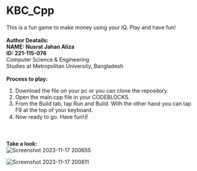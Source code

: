 # KBC_Cpp

This is a fun game to make money using your IQ. Play and have fun!
<br>
<br>
**Author Deatails:** <br>
**NAME: Nusrat Jahan Aliza**<br>
**ID: 221-115-076**<br>
Computer Science & Engineering<br>
Studies at Metropolitan University, Bangladesh<br>
<br>
**Process to play:**
<br>
1. Download the file on your pc or you can clone the repository.
2. Open the main.cpp file in your CODEBLOCKS.
3. From the Build tab, tap Run and Build. With the other hand you can tap F9 at the top of your keyboard.
4. Now ready to go. Have fun!✌️

<br><br>
**Take a look:**
<br>
![Screenshot 2023-11-17 200655](https://github.com/Aliza076/KBC_CPP/assets/151188221/c1912ee2-bf13-4113-afb7-6dd24c798b8d)

![Screenshot 2023-11-17 200811](https://github.com/Aliza076/KBC_CPP/assets/151188221/e2fbb488-aa1f-4172-990d-7843d5f5b80e)
